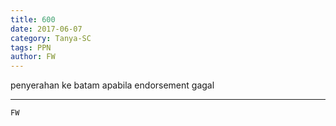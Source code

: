 ```yaml
---
title: 600
date: 2017-06-07
category: Tanya-SC
tags: PPN
author: FW
---
```


penyerahan ke batam apabila endorsement gagal

---



`FW`

